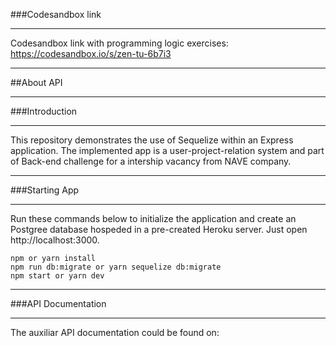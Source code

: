 ###Codesandbox link
***
Codesandbox link with programming logic exercises:
https://codesandbox.io/s/zen-tu-6b7i3

***
##About API
***
###Introduction
***
 This repository demonstrates the use of Sequelize within an Express application. The implemented app is a user-project-relation system and part of Back-end challenge for a intership vacancy from NAVE company.

***
###Starting App
***
Run these commands below to initialize the application and create an Postgree database hospeded in a pre-created Heroku server. Just open http://localhost:3000.

```
npm or yarn install
npm run db:migrate or yarn sequelize db:migrate
npm start or yarn dev

```
***
###API Documentation
***

The auxiliar API documentation could be found on:



